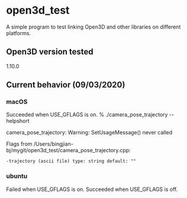 # open3d_test
A simple program to test linking Open3D and other libraries on different platforms.

## Open3D version tested 
1.10.0

## Current behavior (09/03/2020)
### macOS
Succeeded when USE_GFLAGS is on.
% ./camera_pose_trajectory --helpshort

camera_pose_trajectory: Warning: SetUsageMessage() never called


  Flags from /Users/bingjian-bj/mygit/open3d_test/camera_pose_trajectory.cpp:
  
    -trajectory (ascii file) type: string default: ""

### ubuntu
Failed when USE_GFLAGS is on.  Succeeded when USE_GFLAGS is off. 
